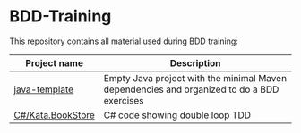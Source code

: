 # BDD-Training

This repository contains all material used during BDD training:

Project name  | Description
------------- | -------------
[java-template](https://github.com/Invivoo/BDD-Training/tree/master/java-template) | Empty Java project with the minimal Maven dependencies and organized to do a BDD exercises
[C#/Kata.BookStore](https://github.com/Invivoo/BDD-Training/tree/master/C%23/Kata.BookStore) | C# code showing double loop TDD
